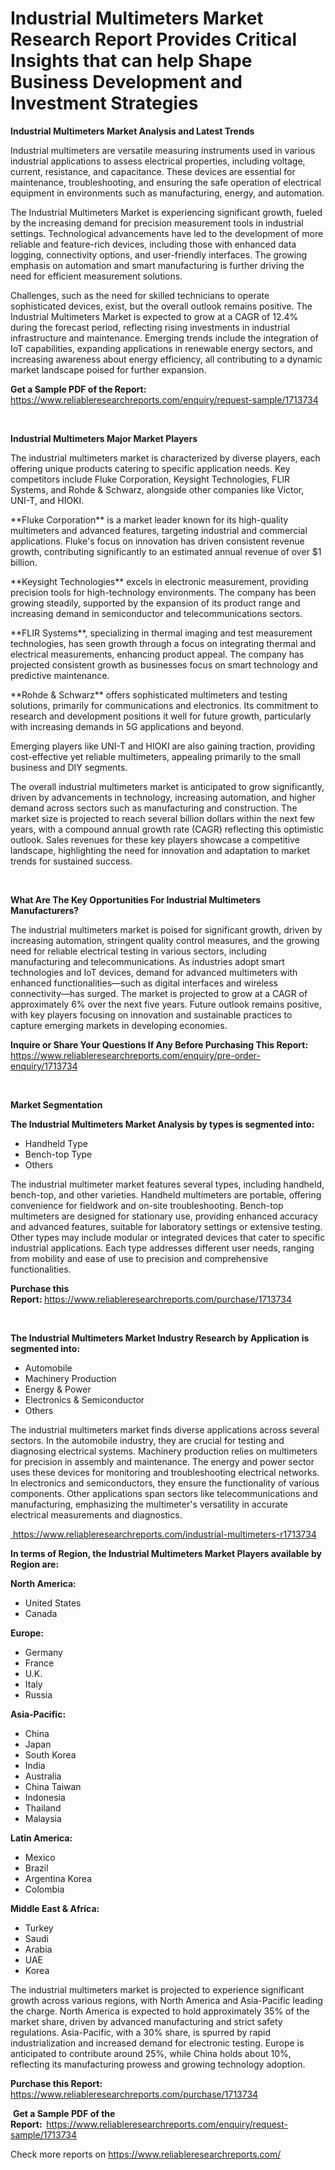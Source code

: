 <p><h1>Industrial Multimeters Market Research Report Provides Critical Insights that can help Shape Business Development and Investment Strategies</h1></p><p><strong>Industrial Multimeters Market Analysis and Latest Trends</strong></p>
<p><p>Industrial multimeters are versatile measuring instruments used in various industrial applications to assess electrical properties, including voltage, current, resistance, and capacitance. These devices are essential for maintenance, troubleshooting, and ensuring the safe operation of electrical equipment in environments such as manufacturing, energy, and automation.</p><p>The Industrial Multimeters Market is experiencing significant growth, fueled by the increasing demand for precision measurement tools in industrial settings. Technological advancements have led to the development of more reliable and feature-rich devices, including those with enhanced data logging, connectivity options, and user-friendly interfaces. The growing emphasis on automation and smart manufacturing is further driving the need for efficient measurement solutions.</p><p>Challenges, such as the need for skilled technicians to operate sophisticated devices, exist, but the overall outlook remains positive. The Industrial Multimeters Market is expected to grow at a CAGR of 12.4% during the forecast period, reflecting rising investments in industrial infrastructure and maintenance. Emerging trends include the integration of IoT capabilities, expanding applications in renewable energy sectors, and increasing awareness about energy efficiency, all contributing to a dynamic market landscape poised for further expansion.</p></p>
<p><strong>Get a Sample PDF of the Report:&nbsp;</strong> <a href="https://www.reliableresearchreports.com/enquiry/request-sample/1713734?utm_campaign=2098&utm_medium=2&utm_source=Github&utm_content=ia&utm_term=20022025&utm_id=industrial-multimeters">https://www.reliableresearchreports.com/enquiry/request-sample/1713734</a></p>
<p>&nbsp;</p>
<p><strong>Industrial Multimeters Major Market Players</strong></p>
<p><p>The industrial multimeters market is characterized by diverse players, each offering unique products catering to specific application needs. Key competitors include Fluke Corporation, Keysight Technologies, FLIR Systems, and Rohde & Schwarz, alongside other companies like Victor, UNI-T, and HIOKI.</p><p>**Fluke Corporation** is a market leader known for its high-quality multimeters and advanced features, targeting industrial and commercial applications. Fluke's focus on innovation has driven consistent revenue growth, contributing significantly to an estimated annual revenue of over $1 billion.</p><p>**Keysight Technologies** excels in electronic measurement, providing precision tools for high-technology environments. The company has been growing steadily, supported by the expansion of its product range and increasing demand in semiconductor and telecommunications sectors.</p><p>**FLIR Systems**, specializing in thermal imaging and test measurement technologies, has seen growth through a focus on integrating thermal and electrical measurements, enhancing product appeal. The company has projected consistent growth as businesses focus on smart technology and predictive maintenance.</p><p>**Rohde & Schwarz** offers sophisticated multimeters and testing solutions, primarily for communications and electronics. Its commitment to research and development positions it well for future growth, particularly with increasing demands in 5G applications and beyond.</p><p>Emerging players like UNI-T and HIOKI are also gaining traction, providing cost-effective yet reliable multimeters, appealing primarily to the small business and DIY segments.</p><p>The overall industrial multimeters market is anticipated to grow significantly, driven by advancements in technology, increasing automation, and higher demand across sectors such as manufacturing and construction. The market size is projected to reach several billion dollars within the next few years, with a compound annual growth rate (CAGR) reflecting this optimistic outlook. Sales revenues for these key players showcase a competitive landscape, highlighting the need for innovation and adaptation to market trends for sustained success.</p></p>
<p>&nbsp;</p>
<p><strong>What Are The Key Opportunities For Industrial Multimeters Manufacturers?</strong></p>
<p><p>The industrial multimeters market is poised for significant growth, driven by increasing automation, stringent quality control measures, and the growing need for reliable electrical testing in various sectors, including manufacturing and telecommunications. As industries adopt smart technologies and IoT devices, demand for advanced multimeters with enhanced functionalities—such as digital interfaces and wireless connectivity—has surged. The market is projected to grow at a CAGR of approximately 6% over the next five years. Future outlook remains positive, with key players focusing on innovation and sustainable practices to capture emerging markets in developing economies.</p></p>
<p><strong>Inquire or Share Your Questions If Any Before Purchasing This Report:</strong> <a href="https://www.reliableresearchreports.com/enquiry/pre-order-enquiry/1713734?utm_campaign=2098&utm_medium=2&utm_source=Github&utm_content=ia&utm_term=20022025&utm_id=industrial-multimeters">https://www.reliableresearchreports.com/enquiry/pre-order-enquiry/1713734</a></p>
<p>&nbsp;</p>
<p><strong>Market Segmentation</strong></p>
<p><strong>The Industrial Multimeters Market Analysis by types is segmented into:</strong></p>
<p><ul><li>Handheld Type</li><li>Bench-top Type</li><li>Others</li></ul></p>
<p><p>The industrial multimeter market features several types, including handheld, bench-top, and other varieties. Handheld multimeters are portable, offering convenience for fieldwork and on-site troubleshooting. Bench-top multimeters are designed for stationary use, providing enhanced accuracy and advanced features, suitable for laboratory settings or extensive testing. Other types may include modular or integrated devices that cater to specific industrial applications. Each type addresses different user needs, ranging from mobility and ease of use to precision and comprehensive functionalities.</p></p>
<p><strong>Purchase this Report:&nbsp;</strong><a href="https://www.reliableresearchreports.com/purchase/1713734?utm_campaign=2098&utm_medium=2&utm_source=Github&utm_content=ia&utm_term=20022025&utm_id=industrial-multimeters">https://www.reliableresearchreports.com/purchase/1713734</a></p>
<p>&nbsp;</p>
<p><strong>The Industrial Multimeters Market Industry Research by Application is segmented into:</strong></p>
<p><ul><li>Automobile</li><li>Machinery Production</li><li>Energy & Power</li><li>Electronics & Semiconductor</li><li>Others</li></ul></p>
<p><p>The industrial multimeters market finds diverse applications across several sectors. In the automobile industry, they are crucial for testing and diagnosing electrical systems. Machinery production relies on multimeters for precision in assembly and maintenance. The energy and power sector uses these devices for monitoring and troubleshooting electrical networks. In electronics and semiconductors, they ensure the functionality of various components. Other applications span sectors like telecommunications and manufacturing, emphasizing the multimeter's versatility in accurate electrical measurements and diagnostics.</p></p>
<p><a href="https://www.reliableresearchreports.com/industrial-multimeters-r1713734?utm_campaign=2098&utm_medium=2&utm_source=Github&utm_content=ia&utm_term=20022025&utm_id=industrial-multimeters">&nbsp;https://www.reliableresearchreports.com/industrial-multimeters-r1713734</a></p>
<p><strong>In terms of Region, the Industrial Multimeters Market Players available by Region are:</strong></p>
<p>
    <p> <strong> North America: </strong>
        <ul>
            <li>United States</li>
            <li>Canada</li>
        </ul>
        </p> 
    <p> <strong> Europe: </strong>
        <ul>
            <li>Germany</li>
            <li>France</li>
            <li>U.K.</li>
            <li>Italy</li>
            <li>Russia</li>
        </ul>
        </p> 
    <p> <strong> Asia-Pacific: </strong>
        <ul>
            <li>China</li>
            <li>Japan</li>
            <li>South Korea</li>
            <li>India</li>
            <li>Australia</li>
            <li>China Taiwan</li>
            <li>Indonesia</li>
            <li>Thailand</li>
            <li>Malaysia</li>
        </ul>
        </p> 
    <p> <strong> Latin America: </strong>
        <ul>
            <li>Mexico</li>
            <li>Brazil</li>
            <li>Argentina Korea</li>
            <li>Colombia</li>
        </ul>
        </p> 
    <p> <strong> Middle East & Africa: </strong>
        <ul>
            <li>Turkey</li>
            <li>Saudi</li>
            <li>Arabia</li>
            <li>UAE</li>
            <li>Korea</li>
        </ul>
    </p>
    </p>
<p><p>The industrial multimeters market is projected to experience significant growth across various regions, with North America and Asia-Pacific leading the charge. North America is expected to hold approximately 35% of the market share, driven by advanced manufacturing and strict safety regulations. Asia-Pacific, with a 30% share, is spurred by rapid industrialization and increased demand for electronic testing. Europe is anticipated to contribute around 25%, while China holds about 10%, reflecting its manufacturing prowess and growing technology adoption.</p></p>
<p><strong>Purchase this Report: </strong><a href="https://www.reliableresearchreports.com/purchase/1713734?utm_campaign=2098&utm_medium=2&utm_source=Github&utm_content=ia&utm_term=20022025&utm_id=industrial-multimeters">https://www.reliableresearchreports.com/purchase/1713734</a></p>
<p>&nbsp;<strong>Get a Sample PDF of the Report:&nbsp;&nbsp;</strong><a href="https://www.reliableresearchreports.com/enquiry/request-sample/1713734?utm_campaign=2098&utm_medium=2&utm_source=Github&utm_content=ia&utm_term=20022025&utm_id=industrial-multimeters">https://www.reliableresearchreports.com/enquiry/request-sample/1713734</a></p>
<p><strong></strong></p>
<p>Check more reports on <a href="https://www.reliableresearchreports.com/?utm_campaign=2098&utm_medium=2&utm_source=Github&utm_content=ia&utm_term=20022025&utm_id=industrial-multimeters">https://www.reliableresearchreports.com/</a></p>